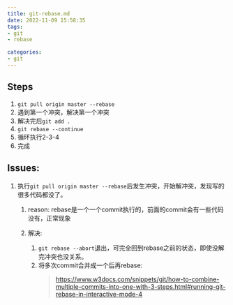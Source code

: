 ```yaml
---
title: git-rebase.md
date: 2022-11-09 15:58:35
tags:
- git
- rebase

categories:
- git
---
```


## Steps

1. `git pull origin master --rebase`
2. 遇到第一个冲突，解决第一个冲突
3. 解决完后`git add .`
4. `git rebase --continue`
5. 循环执行2-3-4
6. 完成



## Issues:

   1. 执行`git pull origin master --rebase`后发生冲突，开始解冲突，发现写的很多代码都没了。

      1. reason:
        rebase是一个一个commit执行的，前面的commit会有一些代码没有，正常现象

      2. 解决:
          1. `git rebase --abort`退出，可完全回到rebase之前的状态，即使没解完冲突也没关系。
          2. 将多次commit合并成一个后再rebase: 
               > https://www.w3docs.com/snippets/git/how-to-combine-multiple-commits-into-one-with-3-steps.html#running-git-rebase-in-interactive-mode-4
